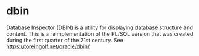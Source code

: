 # dbin
Database Inspector (DBIN) is a utility for displaying database structure and content. This is a reimplementation of the PL/SQL version that was created during the first quarter of the 21st century. See https://toreingolf.net/oracle/dbin/
